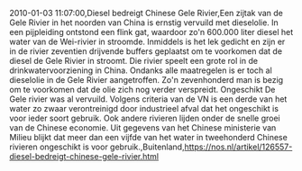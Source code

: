 2010-01-03 11:07:00,Diesel bedreigt Chinese Gele Rivier,Een zijtak van de Gele Rivier in het noorden van China is ernstig vervuild met dieselolie. In een pijpleiding ontstond een flink gat, waardoor zo'n 600.000 liter diesel het water van de Wei-rivier in stroomde. Inmiddels is het lek gedicht en zijn er in de rivier zeventien drijvende buffers geplaatst om te voorkomen dat de diesel de Gele Rivier in stroomt. Die rivier speelt een grote rol in de drinkwatervoorziening in China. Ondanks alle maatregelen is er toch al dieselolie in de Gele Rivier aangetroffen. Zo'n zevenhonderd man is bezig om te voorkomen dat de olie zich nog verder verspreidt. Ongeschikt De Gele rivier was al vervuild. Volgens criteria van de VN is een derde van het water zo zwaar verontreinigd door industrieel afval dat het ongeschikt is voor ieder soort gebruik. Ook andere rivieren lijden onder de snelle groei van de Chinese economie. Uit gegevens van het Chinese ministerie van Milieu blijkt dat meer dan een vijfde van het water in tweehonderd Chinese rivieren ongeschikt is voor gebruik.,Buitenland,https://nos.nl/artikel/126557-diesel-bedreigt-chinese-gele-rivier.html